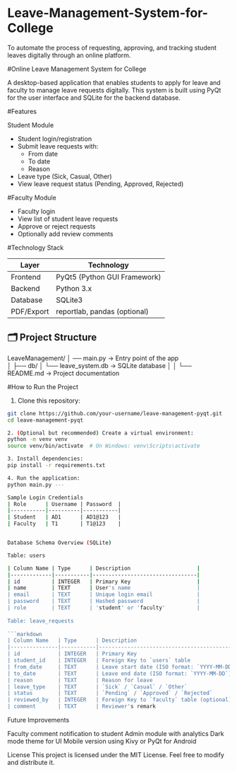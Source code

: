 # Leave-Management-System-for-College
To automate the process of requesting, approving, and tracking student leaves digitally through an online platform.

#Online Leave Management System for College 

A desktop-based application that enables students to apply for leave and faculty to manage 
leave requests digitally. This system is built using PyQt for the user interface and SQLite for 
the backend database. 
                                   
#Features 

Student Module 
- Student login/registration
- Submit leave requests with:
    - From date
    - To date
    - Reason
- Leave type (Sick, Casual, Other)
- View leave request status (Pending, Approved, Rejected)
  
                                      
#Faculty Module 
- Faculty login
- View list of student leave requests
- Approve or reject requests
- Optionally add review comments

#Technology Stack 

| Layer       | Technology                          |
|-------------|-------------------------------------|
| Frontend    | PyQt5 (Python GUI Framework)        |
| Backend     | Python 3.x                          |
| Database    | SQLite3                             |
| PDF/Export  | reportlab, pandas (optional)        |

## 🗂 Project Structure 
LeaveManagement/ 
│ 
── main.py                  → Entry point of the app           
│ 
├── db/ 
│   └── leave_system.db     → SQLite database 
│ 
│ 
└── README.md               → Project documentation 

#How to Run the Project 

1. Clone this repository:
```bash 
git clone https://github.com/your-username/leave-management-pyqt.git 
cd leave-management-pyqt

2. (Optional but recommended) Create a virtual environment: 
python -m venv venv 
source venv/bin/activate  # On Windows: venv\Scripts\activate

3. Install dependencies: 
pip install -r requirements.txt

4. Run the application: 
python main.py ---

Sample Login Credentials 
| Role      | Username | Password  |
|-----------|----------|-----------|
| Student   | AD1      | AD1@123   |
| Faculty   | T1       | T1@123    |


Database Schema Overview (SQLite)

Table: users

| Column Name | Type      | Description                     |
|-------------|-----------|---------------------------------|
| id          | INTEGER   | Primary Key                     |
| name        | TEXT      | User's name                     |
| email       | TEXT      | Unique login email              |
| password    | TEXT      | Hashed password                 |
| role        | TEXT      | 'student' or 'faculty'          |
  
Table: leave_requests 
  
```markdown
| Column Name   | Type      | Description                                      |
|---------------|-----------|--------------------------------------------------|
| id            | INTEGER   | Primary Key                                      |
| student_id    | INTEGER   | Foreign Key to `users` table                     | 
| from_date     | TEXT      | Leave start date (ISO format: `YYYY-MM-DD`)      |
| to_date       | TEXT      | Leave end date (ISO format: `YYYY-MM-DD`)        |
| reason        | TEXT      | Reason for leave                                 |
| leave_type    | TEXT      | `Sick` / `Casual` / `Other`                      |
| status        | TEXT      | `Pending` / `Approved` / `Rejected`              |
| reviewed_by   | INTEGER   | Foreign Key to `faculty` table (optional)        |
| comment       | TEXT      | Reviewer's remark                                |
```
  
    
Future Improvements 
  
Faculty comment notification to student 
Admin module with analytics 
Dark mode theme for UI 
Mobile version using Kivy or PyQt for Android 
  

License 
This project is licensed under the MIT License. Feel free to modify and distribute it. 
